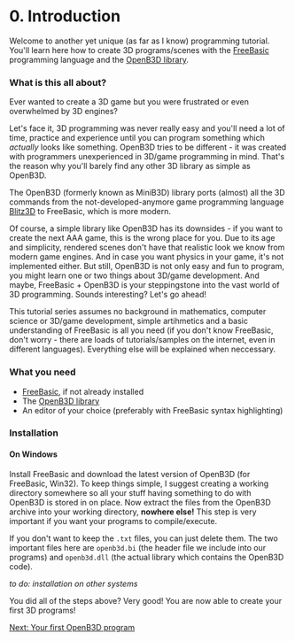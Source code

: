# 0. Introduction

Welcome to another yet unique (as far as I know) programming tutorial.
You'll learn here how to create 3D programs/scenes with the [FreeBasic](https://www.freebasic.net/) programming language and the [OpenB3D library](https://sourceforge.net/projects/minib3d/).

### What is this all about?

Ever wanted to create a 3D game but you were frustrated or even overwhelmed by 3D engines?

Let's face it, 3D programming was never really easy and you'll need a lot of time, practice and experience until you can program something which *actually* looks like something.
OpenB3D tries to be different - it was created with programmers unexperienced in 3D/game programming in mind. That's the reason why you'll barely find any other 3D library as simple as OpenB3D.

The OpenB3D (formerly known as MiniB3D) library ports (almost) all the 3D commands from the not-developed-anymore game programming language [Blitz3D](https://blitzresearch.itch.io/blitz3d) to FreeBasic, which is more modern.

Of course, a simple library like OpenB3D has its downsides - if you want to create the next AAA game, this is the wrong place for you. Due to its age and simplicity, rendered scenes don't have that realistic look we know from modern game engines. And in case you want physics in your game, it's not implemented either. But still, OpenB3D is not only easy and fun to program, you might learn one or two things about 3D/game development. And maybe, FreeBasic + OpenB3D is your steppingstone into the vast world of 3D programming. Sounds interesting? Let's go ahead!

This tutorial series assumes no background in mathematics, computer science or 3D/game development, simple artihmetics and a basic understanding of FreeBasic is all you need (if you don't know FreeBasic, don't worry - there are loads of tutorials/samples on the internet, even in different languages). Everything else will be explained when neccessary.

### What you need

* [FreeBasic](https://www.freebasic.net/), if not already installed
* The [OpenB3D library](https://sourceforge.net/projects/minib3d/)
* An editor of your choice (preferably with FreeBasic syntax highlighting)

### Installation

#### On Windows

Install FreeBasic and download the latest version of OpenB3D (for FreeBasic, Win32). To keep things simple, I suggest creating a working directory somewhere so all your stuff having something to do with OpenB3D is stored in on place. Now extract the files from the OpenB3D archive into your working directory, **nowhere else!** This step is very important if you want your programs to compile/execute.

If you don't want to keep the `.txt` files, you can just delete them. The two important files here are `openb3d.bi` (the header file we include into our programs) and `openb3d.dll` (the actual library which contains the OpenB3D code).

*to do: installation on other systems*

You did all of the steps above? Very good! You are now able to create your first 3D programs!

[Next: Your first OpenB3D program](first.md)